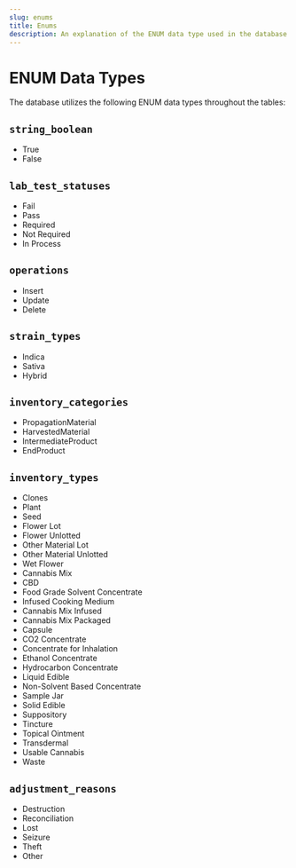 ```yaml
---
slug: enums
title: Enums
description: An explanation of the ENUM data type used in the database.
---
```


# ENUM Data Types

The database utilizes the following ENUM data types throughout the tables:

## `string_boolean`

- True
- False

## `lab_test_statuses`

- Fail
- Pass
- Required
- Not Required
- In Process

## `operations`

- Insert
- Update
- Delete

## `strain_types`

- Indica
- Sativa
- Hybrid

## `inventory_categories`

- PropagationMaterial
- HarvestedMaterial
- IntermediateProduct
- EndProduct

## `inventory_types`

- Clones
- Plant
- Seed
- Flower Lot
- Flower Unlotted
- Other Material Lot
- Other Material Unlotted
- Wet Flower
- Cannabis Mix
- CBD
- Food Grade Solvent Concentrate
- Infused Cooking Medium
- Cannabis Mix Infused
- Cannabis Mix Packaged
- Capsule
- CO2 Concentrate
- Concentrate for Inhalation
- Ethanol Concentrate
- Hydrocarbon Concentrate
- Liquid Edible
- Non-Solvent Based Concentrate
- Sample Jar
- Solid Edible
- Suppository
- Tincture
- Topical Ointment
- Transdermal
- Usable Cannabis
- Waste

## `adjustment_reasons`

- Destruction
- Reconciliation
- Lost
- Seizure
- Theft
- Other